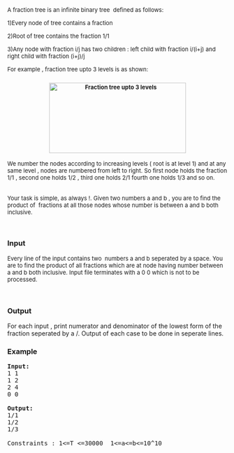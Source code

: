 <p><span style="font-size: small;">A fraction tree is an infinite binary tree&nbsp; defined as follows:</span></p>
<p><span style="font-size: small;">1)Every node of tree contains a fraction<br></span></p>
<p><span style="font-size: small;">2)Root of tree contains the fraction 1/1<br></span></p>
<p><span style="font-size: small;">3)Any node with fraction i/j has two children : left child with fraction i/(i+j) and right child with fraction (i+j)/j&nbsp; &nbsp;&nbsp;&nbsp;&nbsp;&nbsp;&nbsp;&nbsp;&nbsp;&nbsp; </span></p>
<p><span style="font-size: small;">For example , fraction tree upto 3 levels is as shown:</span></p>
<h3 style="text-align: center;"><span style="font-size: small;"><img title="Fraction tree upto 3 levels" src="../../../content/rlewon:NG1FRCTN.png" alt="Fraction tree upto 3 levels" width="313" height="161"></span></h3>
<p><span style="font-size: small;">We number the nodes according to increasing levels ( root is at level 1) and at any same level , nodes are numbered from left to right. So first node holds the fraction 1/1 , second one holds 1/2 , third one holds 2/1 fourth one holds 1/3 and so on.</span></p>
<p><br><span style="font-size: small;">Your task is simple, as always !. Given two numbers a and b , you are to find the product of&nbsp; fractions at all those nodes whose number is between a and b both inclusive.<br></span></p>
<p><span style="font-size: small;">&nbsp;</span></p>
<h3>Input</h3>
<p><span style="font-size: small;">Every line of the input contains two&nbsp; numbers a and b seperated by a space. You are to find the product of all fractions which are at node having number between a and b both inclusive. Input file terminates with a 0 0 which is not to be processed.</span></p>
<p>&nbsp;</p>
<h3>Output</h3>
<p>For each input , print numerator and denominator of the lowest form of the fraction seperated by a /. Output of each case to be done in seperate lines.</p>
<h3>Example</h3>
<pre><strong>Input:</strong><br>1 1<br>1 2<br>2 4<br>0 0<br><br><strong>Output:</strong><br>1/1<br>1/2<br>1/3<br><br>Constraints : 1&lt;=T &lt;=30000  1&lt;=a&lt;=b&lt;=10^10</pre>
<div id="_mcePaste" style="overflow: hidden; position: absolute; left: -10000px; top: 65px; width: 1px; height: 1px;">1<br>1<br>uQs<br>+<br>Q<br>Q<br>Q<br>Q<br>Q<br>Q<br>Q<br>Q<br>Q<br><br><br><br><br><br><br><br><br>1 <br>2 u<br>e<br>e<br>e<br>e<br>e<br>e<br>%<br>%<br>%<br>%<br>%<br>%<br>2<br>u1<br>e<br>e<br>e<br>e<br>e<br>e<br>%<br>%<br>%<br>%<br>%<br>1 %<br>3<br>u<br>A<br>A<br>A<br>A<br>A<br>A<br><br><br><br><br><br><br>3<br>2<br>uA<br>A<br>A<br>A<br>A<br>A<br><br><br><br><br><br><br>2<br>3<br>uA<br>A<br>A<br>A<br>A<br>A<br><br><br><br><br><br><br>3<br>1<br>uA<br>A<br>A<br>A<br>A<br>A<br><br><br><br><br><br>1 <br>4<br>uA<br>A<br><br><br>4<br>3<br>uA<br>A<br><br><br>3<br>5<br>uA<br>A<br><br><br>5<br>2<br>uA<br>A<br><br><br>2<br>5<br>uA<br>A<br><br><br>5<br>3<br>uA<br>A<br><br><br>3<br>4<br>uA<br>A<br><br><br>4<br>1<br>uA</div>